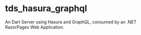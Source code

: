 # tds_hasura_graphql
An Dart Server using Hasura and GraphQL, consumed by an .NET RazorPages Web Application.
